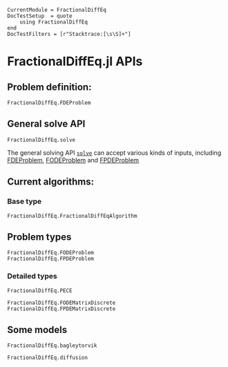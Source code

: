 ```@meta
CurrentModule = FractionalDiffEq
DocTestSetup  = quote
    using FractionalDiffEq
end
DocTestFilters = [r"Stacktrace:[\s\S]+"]
```

# FractionalDiffEq.jl APIs

## Problem definition:

```@docs
FractionalDiffEq.FDEProblem
```

## General solve API

```@docs
FractionalDiffEq.solve
```

The general solving API [```solve```](FractionalDiffEq.solve) can accept various kinds of inputs, including [FDEProblem](#FractionalDiffEq.FDEProblem), [FODEProblem](#FractionalDiffEq.FODEProblem) and [FPDEProblem](FractionalDiffEq.FPDEProblem)

## Current algorithms:

### Base type

```@docs
FractionalDiffEq.FractionalDiffEqAlgorithm
```

## Problem types

```@docs
FractionalDiffEq.FODEProblem
FractionalDiffEq.FPDEProblem
```

### Detailed types

```@docs
FractionalDiffEq.PECE
```

```@docs
FractionalDiffEq.FODEMatrixDiscrete
FractionalDiffEq.FPDEMatrixDiscrete
```

## Some models

```@docs
FractionalDiffEq.bagleytorvik
```

```@docs
FractionalDiffEq.diffusion
```